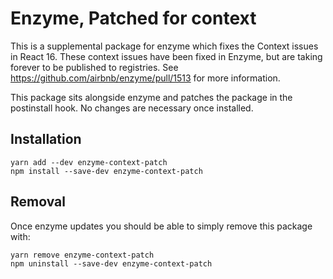# Enzyme, Patched for context

This is a supplemental package for enzyme which fixes the Context issues in React 16. These context issues have been fixed in Enzyme, but are taking forever to be published to registries. See https://github.com/airbnb/enzyme/pull/1513 for more information.

This package sits alongside enzyme and patches the package in the postinstall hook. No changes are necessary once installed.

## Installation

```
yarn add --dev enzyme-context-patch
npm install --save-dev enzyme-context-patch
```

## Removal

Once enzyme updates you should be able to simply remove this package with:

```
yarn remove enzyme-context-patch
npm uninstall --save-dev enzyme-context-patch
```
